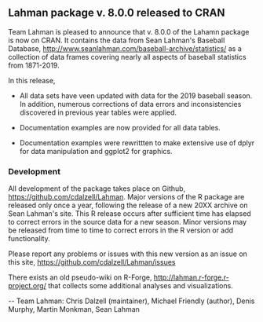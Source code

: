 ## Lahman package v. 8.0.0 released to CRAN

Team Lahman is pleased to announce that v. 8.0.0 of the Lahamn package is now
on CRAN.  It contains the data from Sean Lahman's Baseball Database,
http://www.seanlahman.com/baseball-archive/statistics/
as a collection of data frames covering nearly all aspects of baseball
statistics from 1871-2019.

In this release,

* All data sets have veen updated with data for the 2019 baseball season.  In
  addition, numerous corrections of data errors and inconsistencies discovered
  in previous year tables were applied.

* Documentation examples are now provided for all data tables.

* Documentation examples were rewrittten to make extensive use of dplyr for data manipulation
  and ggplot2 for graphics.

### Development

All development of the package takes place on Github, https://github.com/cdalzell/Lahman.
Major versions of the R package are released only once a year, following the release of a
new 20XX archive on Sean Lahman's site.  This R release occurs after sufficient time has 
elapsed to correct errors in the source data for a new season. Minor versions may be 
released from time to time to correct errors in the R version or add functionality.

Please report any problems or issues with this new version as an issue on this site,
https://github.com/cdalzell/Lahman/issues

There exists an old pseudo-wiki on R-Forge, http://lahman.r-forge.r-project.org/ that
collects some additional analyses and visualizations.

-- Team Lahman: Chris Dalzell (maintainer), Michael Friendly (author), Denis Murphy, Martin Monkman, Sean Lahman
